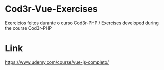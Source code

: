# Cod3r-Vue-Exercises
Exercicios feitos durante o curso Cod3r-PHP /
Exercises developed during the course  Cod3r-PHP

# Link
https://www.udemy.com/course/vue-js-completo/

